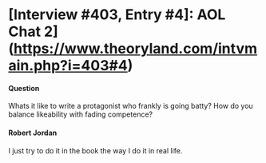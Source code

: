 # [Interview #403, Entry #4]: AOL Chat 2](https://www.theoryland.com/intvmain.php?i=403#4)

#### Question

Whats it like to write a protagonist who frankly is going batty? How do you balance likeability with fading competence?

#### Robert Jordan

I just try to do it in the book the way I do it in real life.

